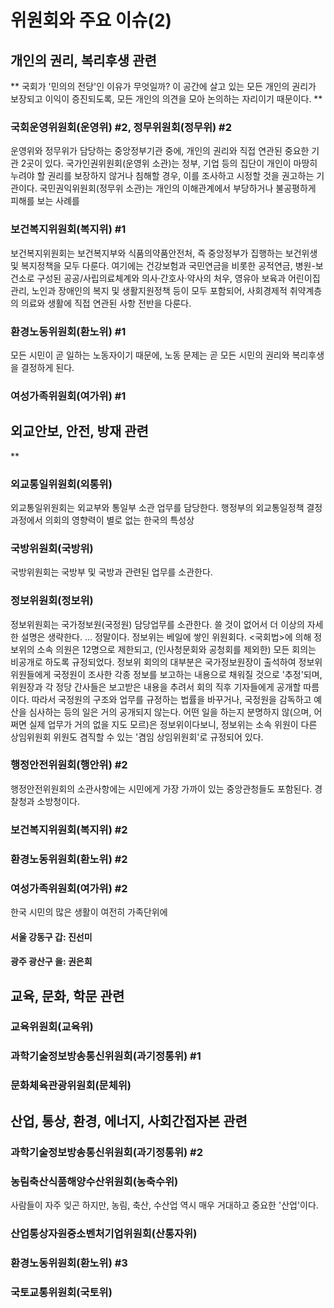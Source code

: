 # 위원회와 주요 이슈(2)


## 개인의 권리, 복리후생 관련
** 국회가 '민의의 전당'인 이유가 무엇일까? 이 공간에 살고 있는 모든 개인의 권리가 보장되고 이익이 증진되도록, 모든 개인의 의견을 모아 논의하는 자리이기 때문이다. **

### 국회운영위원회(운영위) #2, 정무위원회(정무위) #2
운영위와 정무위가 담당하는 중앙정부기관 중에, 개인의 권리와 직접 연관된 중요한 기관 2곳이 있다. 국가인권위원회(운영위 소관)는 정부, 기업 등의 집단이 개인이 마땅히 누려야 할 권리를 보장하지 않거나 침해할 경우, 이를 조사하고 시정할 것을 권고하는 기관이다. 국민권익위원회(정무위 소관)는 개인의 이해관계에서 부당하거나 불공평하게 피해를 보는 사례를 
### 보건복지위원회(복지위) #1
보건복지위원회는 보건복지부와 식품의약품안전처, 즉 중앙정부가 집행하는 보건위생 및 복지정책을 모두 다룬다. 여기에는 건강보험과 국민연금을 비롯한 공적연금, 병원-보건소로 구성된 공공/사립의료체계와 의사·간호사·약사의 처우, 영유아 보육과 어린이집 관리, 노인과 장애인의 복지 및 생활지원정책 등이 모두 포함되어, 사회경제적 취약계층의 의료와 생활에 직접 연관된 사항 전반을 다룬다.  
### 환경노동위원회(환노위) #1
모든 시민이 곧 일하는 노동자이기 때문에, 노동 문제는 곧 모든 시민의 권리와 복리후생을 결정하게 된다. 
### 여성가족위원회(여가위) #1

## 외교안보, 안전, 방재 관련
** 

### 외교통일위원회(외통위)
외교통일위원회는 외교부와 통일부 소관 업무를 담당한다. 
행정부의 외교통일정책 결정과정에서 의회의 영향력이 별로 없는 한국의 특성상

### 국방위원회(국방위)
국방위원회는 국방부 및 국방과 관련된 업무를 소관한다. 

### 정보위원회(정보위)
정보위원회는 국가정보원(국정원) 담당업무를 소관한다. 쓸 것이 없어서 더 이상의 자세한 설명은 생략한다.
…
정말이다. 정보위는 베일에 쌓인 위원회다. <국회법>에 의해 정보위의 소속 의원은 12명으로 제한되고, (인사청문회와 공청회를 제외한) 모든 회의는 비공개로 하도록 규정되었다. 정보위 회의의 대부분은 국가정보원장이 출석하여 정보위 위원들에게 국정원이 조사한 각종 정보를 보고하는 내용으로 채워질 것으로 '추정'되며, 위원장과 각 정당 간사들은 보고받은 내용을 추려서 회의 직후 기자들에게 공개할 따름이다. 따라서 국정원의 구조와 업무를 규정하는 법률을 바꾸거나, 국정원을 감독하고 예산을 심사하는 등의 일은 거의 공개되지 않는다. 어떤 일을 하는지 분명하지 않(으며, 어쩌면 실제 업무가 거의 없을 지도 모르)은 정보위이다보니, 정보위는 소속 위원이 다른 상임위원회 위원도 겸직할 수 있는 '겸임 상임위원회'로 규정되어 있다.

### 행정안전위원회(행안위) #2
행정안전위원회의 소관사항에는 시민에게 가장 가까이 있는 중앙관청들도 포함된다. 경찰청과 소방청이다.  

### 보건복지위원회(복지위) #2
### 환경노동위원회(환노위) #2
### 여성가족위원회(여가위) #2
한국 시민의 많은 생활이 여전히 가족단위에 

#### 서울 강동구 갑: 진선미

#### 광주 광산구 을: 권은희

## 교육, 문화, 학문 관련
### 교육위원회(교육위)
### 과학기술정보방송통신위원회(과기정통위) #1
### 문화체육관광위원회(문체위)

## 산업, 통상, 환경, 에너지, 사회간접자본 관련
### 과학기술정보방송통신위원회(과기정통위) #2
### 농림축산식품해양수산위원회(농축수위)
사람들이 자주 잊곤 하지만, 농림, 축산, 수산업 역시 매우 거대하고 중요한 '산업'이다. 
### 산업통상자원중소벤처기업위원회(산통자위)
### 환경노동위원회(환노위) #3
### 국토교통위원회(국토위)